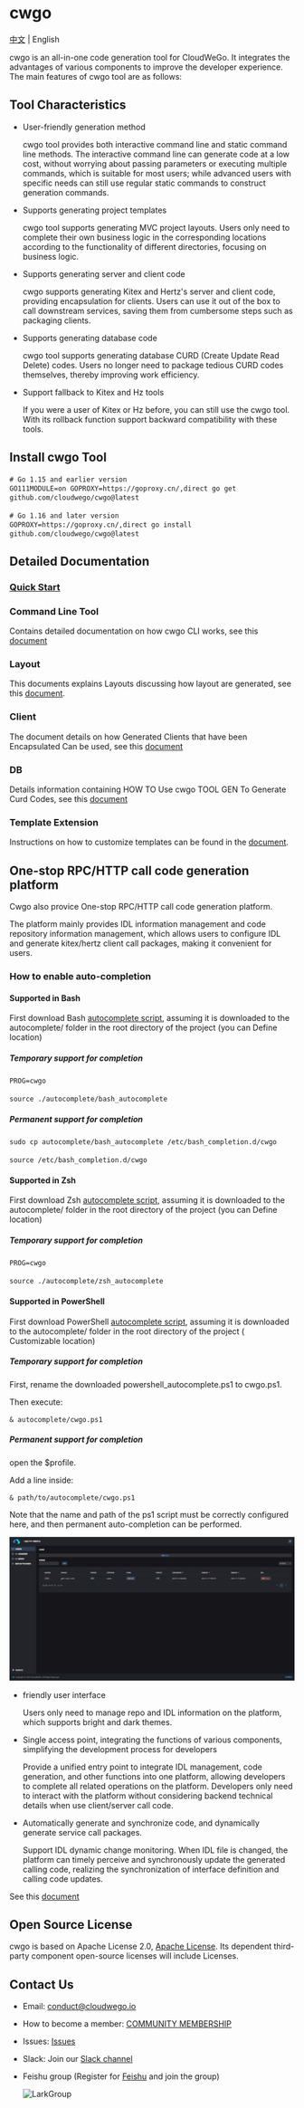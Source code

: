 # cwgo

[中文](./README_CN.md) | English

cwgo is an all-in-one code generation tool for CloudWeGo. It integrates the advantages of various components to improve
the developer experience. The main features of cwgo tool are as follows:

## Tool Characteristics

- User-friendly generation method

  cwgo tool provides both interactive command line and static command line methods. The interactive command line can
  generate code at a low cost, without worrying about passing parameters or executing multiple commands, which is
  suitable for most users; while advanced users with specific needs can still use regular static commands to construct
  generation commands.

- Supports generating project templates

  cwgo tool supports generating MVC project layouts. Users only need to complete their own business logic in the
  corresponding locations according to the functionality of different directories, focusing on business logic.

- Supports generating server and client code

  cwgo supports generating Kitex and Hertz's server and client code, providing encapsulation for clients. Users can use
  it out of the box to call downstream services, saving them from cumbersome steps such as packaging clients.

- Supports generating database code

  cwgo tool supports generating database CURD (Create Update Read Delete) codes. Users no longer need to package
  tedious CURD codes themselves, thereby improving work efficiency.

- Support fallback to Kitex and Hz tools

  If you were a user of Kitex or Hz before, you can still use the cwgo tool. With its rollback function support backward
  compatibility with these tools.

## Install cwgo Tool

```
# Go 1.15 and earlier version
GO111MODULE=on GOPROXY=https://goproxy.cn/,direct go get github.com/cloudwego/cwgo@latest

# Go 1.16 and later version
GOPROXY=https://goproxy.cn/,direct go install github.com/cloudwego/cwgo@latest
```

## Detailed Documentation

### [Quick Start](https://www.cloudwego.io/docs/cwgo/cli/getting-started/)

### Command Line Tool

Contains detailed documentation on how cwgo CLI works, see this [document](https://www.cloudwego.io/docs/cwgo/cli/tutorials/cli/)

### Layout

This documents explains Layouts discussing how layout are generated, see this [document](https://www.cloudwego.io/docs/cwgo/cli/tutorials/layout/).

### Client

The document details on how Generated Clients that have been Encapsulated Can be used, see this [document](https://www.cloudwego.io/docs/cwgo/cli/tutorials/client/)

### DB

Details information containing HOW TO Use cwgo TOOL GEN To Generate Curd Codes, see this [document](https://www.cloudwego.io/docs/cwgo/cli/tutorials/db/)

### Template Extension

Instructions on how to customize templates can be found in the [document](https://www.cloudwego.io/docs/cwgo/cli/tutorials/templete-extension/).

## One-stop RPC/HTTP call code generation platform

Cwgo also provice One-stop RPC/HTTP call code generation platform.

The platform mainly provides IDL information management and code repository information management, which allows users
to configure IDL and generate kitex/hertz client call packages, making it convenient for users.

### How to enable auto-completion
#### Supported in Bash
First download Bash [autocomplete script](https://github.com/urfave/cli/blob/v2-maint/autocomplete/bash_autocomplete), assuming it is downloaded to the autocomplete/ folder in the root directory of the project (you can Define location)
##### Temporary support for completion
```shell
PROG=cwgo

source ./autocomplete/bash_autocomplete
```
##### Permanent support for completion
```shell
sudo cp autocomplete/bash_autocomplete /etc/bash_completion.d/cwgo

source /etc/bash_completion.d/cwgo
```
#### Supported in Zsh
First download Zsh [autocomplete script](https://github.com/urfave/cli/blob/v2-maint/autocomplete/zsh_autocomplete), assuming it is downloaded to the autocomplete/ folder in the root directory of the project (you can Define location)
##### Temporary support for completion
```shell
PROG=cwgo

source ./autocomplete/zsh_autocomplete
```
#### Supported in PowerShell
First download PowerShell [autocomplete script](https://github.com/urfave/cli/blob/v2-maint/autocomplete/powershell_autocomplete.ps1), assuming it is downloaded to the autocomplete/ folder in the root directory of the project ( Customizable location)
##### Temporary support for completion
First, rename the downloaded powershell_autocomplete.ps1 to cwgo.ps1.

Then execute:
```shell
& autocomplete/cwgo.ps1
```

##### Permanent support for completion
open the $profile.

Add a line inside:
```shell
& path/to/autocomplete/cwgo.ps1
```
Note that the name and path of the ps1 script must be correctly configured here, and then permanent auto-completion can be performed.

![Platform Interface](/images/cwgo_platform.png)

- friendly user interface

  Users only need to manage repo and IDL information on the platform, which supports bright and dark themes.

- Single access point, integrating the functions of various components, simplifying the development process for
  developers

  Provide a unified entry point to integrate IDL management, code generation, and other functions
  into one platform, allowing developers to complete all related operations on the platform. Developers only need to
  interact with the platform without considering backend technical details when use client/server call code.

- Automatically generate and synchronize code, and dynamically generate service call packages.

  Support IDL dynamic change monitoring. When IDL file is changed, the platform can
  timely perceive and synchronously update the generated calling code, realizing the synchronization of interface
  definition and calling code updates.

See this [document]((https://www.cloudwego.io/docs/cwgo/platform/))

## Open Source License

cwgo is based on Apache License 2.0, [Apache License](https://github.com/cloudswego/cwgo/blob/main/LICENSE). Its dependent
third-party component open-source licenses will include Licenses.


## Contact Us

- Email: conduct@cloudwego.io
- How to become a member: [COMMUNITY MEMBERSHIP](https://github.com/cloudwego/community/blob/main/COMMUNITY_MEMBERSHIP.md)
- Issues: [Issues](https://github.com/cloudwego/cwgo/issues)
- Slack: Join our [Slack channel](https://join.slack.com/t/cloudwego/shared_invite/zt-tmcbzewn-UjXMF3ZQsPhl7W3tEDZboA)
- Feishu group (Register for [Feishu](https://www.larksuite.com/en-US/download) and join the group)

  ![LarkGroup](images/lark_group.png)
